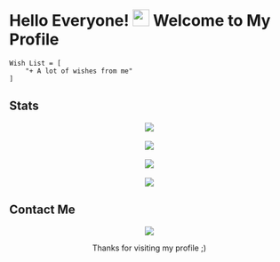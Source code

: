# Hello Everyone! <img src="https://raw.githubusercontent.com/MartinHeinz/MartinHeinz/master/wave.gif" width="30px"> Welcome to My Profile
```
Wish List = [
    "+ A lot of wishes from me"
]
```

## Stats
<p align="center">
  <a href="https://github.com/AkaruiAikara"><img src="http://github-readme-streak-stats.herokuapp.com?user=AkaruiAikara&theme=tokyonight_duo"</a><br><br>
  <a href="https://github.com/AkaruiAikara"><img src="https://github-readme-stats.vercel.app/api?username=AkaruiAikara&show_icons=true&theme=radical"></a><br><br>
  <a href="https://github.com/AkaruiAikara"><img src="https://github-readme-stats.vercel.app/api/wakatime?username=AkaruiAikara&layout=compact&theme=radical"></a><br><br>
  <a href="https://github.com/AkaruiAikara"><img src="https://github-readme-stats.vercel.app/api/top-langs/?username=AkaruiAikara&theme=radical"></a>
</p>

## Contact Me
<p align="center">
  <a href="https://t.me/a1kara"><img src="https://img.icons8.com/bubbles/100/000000/telegram-app.png"/></a>
</p>


<p align="center">Thanks for visiting my profile ;)</p>
